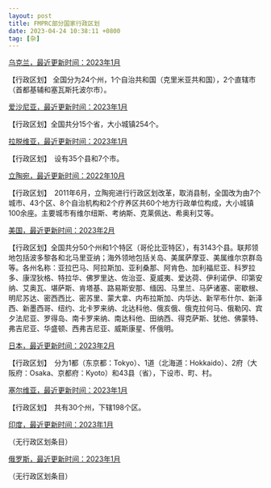 ```yaml
---
layout: post
title: FMPRC部分国家行政区划
date: 2023-04-24 10:38:11 +0800
tag: [杂]
---
```


[乌克兰，最近更新时间：2023年1月](https://www.mfa.gov.cn/web/gjhdq_676201/gj_676203/oz_678770/1206_679786/)

【行政区划】 全国分为24个州，1个自治共和国（克里米亚共和国），2个直辖市（首都基辅和塞瓦斯托波尔市）。

[爱沙尼亚，最近更新时间：2023年1月](https://www.mfa.gov.cn/web/gjhdq_676201/gj_676203/oz_678770/1206_678820/1206x0_678822/)

【行政区划】全国共分15个省，大小城镇254个。

[拉脱维亚，最近更新时间：2023年1月](https://www.mfa.gov.cn/web/gjhdq_676201/gj_676203/oz_678770/1206_679330/1206x0_679332/)

【行政区划】　设有35个县和7个市。

[立陶宛，最近更新时间：2022年10月](https://www.mfa.gov.cn/web/gjhdq_676201/gj_676203/oz_678770/1206_679354/1206x0_679356/)

【行政区划】 2011年6月，立陶宛进行行政区划改革，取消县制，全国改为由7个城市、43个区、8个自治机构和2个疗养区共60个地方行政单位构成，大小城镇100余座。主要城市有维尔纽斯、考纳斯、克莱佩达、希奥利艾等。

[美国，最近更新时间：2023年2月](https://www.mfa.gov.cn/web/gjhdq_676201/gj_676203/bmz_679954/1206_680528/)

【行政区划】全国共分50个州和1个特区（哥伦比亚特区），有3143个县。联邦领地包括波多黎各和北马里亚纳；海外领地包括关岛、美属萨摩亚、美属维尔京群岛等。各州名称：亚拉巴马、阿拉斯加、亚利桑那、阿肯色、加利福尼亚、科罗拉多、康涅狄格、特拉华、佛罗里达、佐治亚、夏威夷、爱达荷、伊利诺伊、印第安纳、艾奥瓦、堪萨斯、肯塔基、路易斯安那、缅因、马里兰、马萨诸塞、密歇根、明尼苏达、密西西比、密苏里、蒙大拿、内布拉斯加、内华达、新罕布什尔、新泽西、新墨西哥、纽约、北卡罗来纳、北达科他、俄亥俄、俄克拉何马、俄勒冈、宾夕法尼亚、罗得岛、南卡罗来纳、南达科他、田纳西、得克萨斯、犹他、佛蒙特、弗吉尼亚、华盛顿、西弗吉尼亚、威斯康星、怀俄明。

[日本，最近更新时间：2023年2月](https://www.mfa.gov.cn/web/gjhdq_676201/gj_676203/yz_676205/1206_676836/1206x0_676838/)

【行政区划】 分为1都（东京都：Tokyo）、1道（北海道：Hokkaido）、2府（大阪府：Osaka、京都府：Kyoto）和43县（省），下设市、町、村。

[塞尔维亚，最近更新时间：2023年1月](https://www.mfa.gov.cn/web/gjhdq_676201/gj_676203/oz_678770/1206_679642/)

【行政区划】 共有30个州，下辖198个区。

[印度，最近更新时间：2023年1月](https://www.mfa.gov.cn/web/gjhdq_676201/gj_676203/yz_676205/1206_677220/)

（无行政区划条目）

[俄罗斯，最近更新时间：2023年1月](https://www.mfa.gov.cn/web/gjhdq_676201/gj_676203/oz_678770/1206_679110/)

（无行政区划条目）